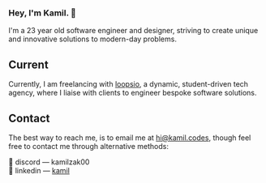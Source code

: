 ### Hey, I'm Kamil. 👋

I'm a 23 year old software engineer and designer, striving to create unique and innovative solutions to modern-day problems.

## Current

Currently, I am freelancing with [loopsio](https://loopsio.com/), a dynamic, student-driven tech agency, where I liaise with clients to engineer bespoke software solutions.

## Contact

The best way to reach me, is to email me at [hi@kamil.codes](mailto:hi@kamil.codes), though feel free to contact me through alternative methods:

💬 discord — kamilzak00 <br/>
🔗 linkedin — [kamil](https://www.linkedin.com/in/kamilzak00/)
